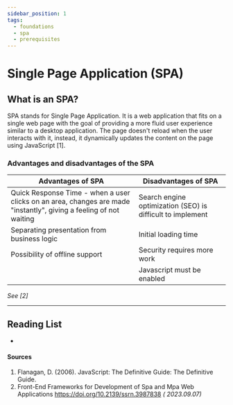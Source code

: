 ```yaml
---
sidebar_position: 1
tags:
  - foundations
  - spa
  - prerequisites
---
```


# Single Page Application (SPA)

## What is an SPA?

SPA stands for Single Page Application.
It is a web application that fits on a single web page with the goal of providing a more fluid user experience similar
to a desktop application. The page doesn't reload when the user interacts
with it, instead, it dynamically updates the content on the page using JavaScript [1].

### Advantages and disadvantages of the SPA

| Advantages of SPA                                                                                                  | Disadvantages of SPA                                       |
|--------------------------------------------------------------------------------------------------------------------|------------------------------------------------------------|
| Quick Response Time - when a user clicks on an area, changes are made "instantly", giving a feeling of not waiting | Search engine optimization (SEO) is difficult to implement |
| Separating presentation from business logic                                                                        | Initial loading time                                       |
| Possibility of offline support                                                                                     | Security requires more work                                |
|                                                                                                                    | Javascript must be enabled                                 |

_See [2]_

---

## Reading List

-

#### Sources

1. Flanagan, D. (2006). JavaScript: The Definitive Guide: The Definitive Guide.
2. Front-End Frameworks for Development of Spa and Mpa Web Applications https://doi.org/10.2139/ssrn.3987838 _(
   2023.09.07)_
